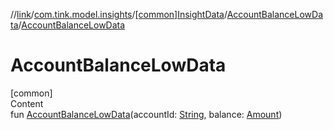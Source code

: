 //[link](../../../index.md)/[com.tink.model.insights](../../index.md)/[[common]InsightData](../index.md)/[AccountBalanceLowData](index.md)/[AccountBalanceLowData](-account-balance-low-data.md)



# AccountBalanceLowData  
[common]  
Content  
fun [AccountBalanceLowData](-account-balance-low-data.md)(accountId: [String](https://kotlinlang.org/api/latest/jvm/stdlib/kotlin/-string/index.html), balance: [Amount](../../../com.tink.model.misc/[common]-amount/index.md))  




